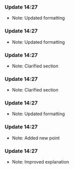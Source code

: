 
### Update 14:27
- Note: Updated formatting

### Update 14:27
- Note: Updated formatting

### Update 14:27
- Note: Clarified section

### Update 14:27
- Note: Clarified section

### Update 14:27
- Note: Updated formatting

### Update 14:27
- Note: Added new point

### Update 14:27
- Note: Improved explanation
